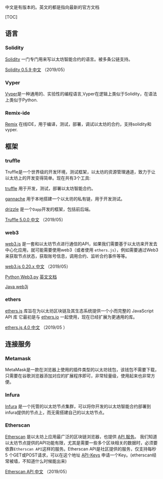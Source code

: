 中文是有版本的。英文的都是指向最新的官方文档

[TOC]

## 语言

### Solidity

[Solidity](https://solidity.readthedocs.io/en/latest/) 一门专门用来写以太坊智能合约的语言。被多条公链支持。

[Solidity 0.5.9 中文](https://learnblockchain.cn/docs/solidity/index.html) （2019/05）



### Vyper

[Vyper](https://vyper.readthedocs.io/en/latest/)是一种通用的、实验性的编程语言,Vyper在逻辑上类似于Solidity，在语法上类似于Python.



### Remix-ide

[Remix](https://remix.ethereum.org/) 在线IDE，用于编译，测试，部署，调试以太坊的合约，支持solidity和vyper.



## 框架

### truffle

Truffle是一个世界级的开发环境，测试框架，以太坊的资源管理通道，致力于让以太坊上的开发变得简单。现在共有3个工具:

[truffle](https://www.trufflesuite.com/docs/truffle/overview)  用于开发，测试，部署以太坊智能合约。

[gannache](https://www.trufflesuite.com/docs/ganache/overview)  用于本地搭建一个以太坊的私有链，用于开发测试。

[drizzle](https://www.trufflesuite.com/docs/drizzle/overview)  是一个`Dapp`开发的框架，包括前后端。

[Truffle 5.0.0 中文](https://learnblockchain.cn/docs/truffle/index.html) （2019/05） 



### web3

[web3.js](https://github.com/ethereum/wiki/wiki/JavaScript-API) 是一套和以太坊节点进行通信的API，如果我们需要基于以太坊来开发去中心化应用，就可能需要使用web3（或者使用 `ethers.js`），例如需要通过Web3来获取节点状态，获取账号信息，调用合约、监听合约事件等等。

[web3.js 0.20.x 中文](https://learnblockchain.cn/docs/web3js-0.2x/) （2019/05）

[Python Web3.py](https://github.com/ethereum/web3.py)  [英文文档](https://web3py.readthedocs.io/en/stable/)

[Java web3j](https://github.com/web3j/web3j)



### ethers

[ethers.js](https://docs.ethers.io/ethers.js/html/) 库旨在为以太坊区块链及其生态系统提供一个小而完整的 JavaScript API 库 它最初是与 [ethers.io](https://ethers.io/) 一起使用，现在已经扩展为更通用的库。

[ethers.js 4.0 中文](https://learnblockchain.cn/docs/ethers.js/)  （2019/05 ）



## 连接服务

### Metamask

MetaMask是一款在浏览器上使用的插件类型的以太坊钱包，该钱包不需要下载，只需要在谷歌浏览器添加对应的扩展程序即可，非常轻量级，使用起来也非常方便。

### Infura

[Infura](https://infura.io/) 是一个托管的以太坊节点集群，可以将你开发的以太坊智能合约部署到infura提供的节点上，而无需搭建自己的以太坊节点。



### Etherscan

[Etherscan](https://etherscan.io) 是以太坊上应用最广泛的区块链浏览器，也提供 [API 服务](https://etherscan.io/apis)。 我们知道以太坊节点提供的API功能有限，尤其是需要一些多个区块相关的数据时，必须要依靠`Etherscan API`这样的服务。Etherscan API是社区提供的服务，仅支持每秒 5 个GET或POST请求，可以在这个地址 [API-Keys](https://etherscan.io/myapikey) 申请一个Key。(etherscan经常被墙，不知道什么时候能出来)

[Etherscan API 中文](https://learnblockchain.cn/docs/etherscan/)  （2019/05）















